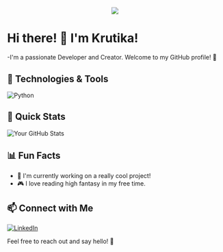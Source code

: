 
<h1 align="center">
  <a href="https://git.io/typing-svg">
    <img src="https://readme-typing-svg.herokuapp.com/?lines=Hello,+There!+😃;This+is+Krutika....;Hope+you're+doing+great!&center=true&size=30">
  </a>
</h1>

# Hi there! 👋 I'm Krutika!

<!--![Banner](https://placekitten.com/1920/300) <!-- Replace with your banner image URL -->

-I'm a passionate Developer and Creator. Welcome to my GitHub profile! 🚀

## 🔧 Technologies & Tools

![Python](https://img.shields.io/badge/Python-3776AB?style=for-the-badge&logo=python&logoColor=white)

## 🚀 Quick Stats

![Your GitHub Stats](https://github-readme-stats.vercel.app/api?username=itskrutz&show_icons=true&count_private=true&hide=issues&theme=dark)

## 📊 Fun Facts

- 🌱 I'm currently working on a really cool project!
- 🎮 I love reading high fantasy in my free time.

## 📫 Connect with Me

[![LinkedIn](https://img.shields.io/badge/LinkedIn-0077B5?style=for-the-badge&logo=linkedin&logoColor=white)](https://www.linkedin.com/in/krutika-gundecha-18271a254/)

Feel free to reach out and say hello! 👋

<!--
**itskrutz/itskrutz** is a ✨ _special_ ✨ repository because its `README.md` (this file) appears on your GitHub profile.

Here are some ideas to get you started:

- 🔭 I’m currently working on ...
- 🌱 I’m currently learning ...
- 👯 I’m looking to collaborate on ...
- 🤔 I’m looking for help with ...
- 💬 Ask me about ...
- 📫 How to reach me: ...
- 😄 Pronouns: ...
- ⚡ Fun fact: ...
-->
